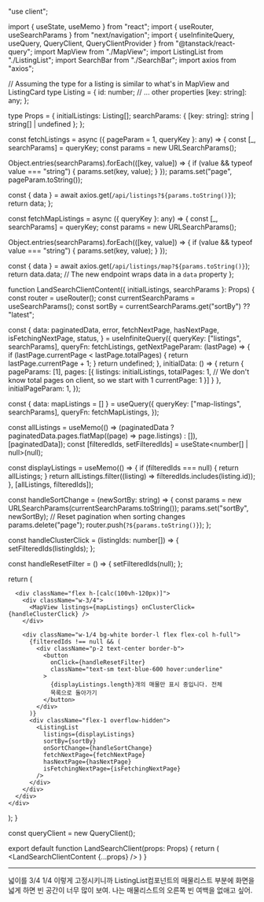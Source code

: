 
"use client";

import { useState, useMemo } from "react";
import { useRouter, useSearchParams } from "next/navigation";
import { useInfiniteQuery, useQuery, QueryClient, QueryClientProvider } from "@tanstack/react-query";
import MapView from "./MapView";
import ListingList from "./ListingList";
import SearchBar from "./SearchBar";
import axios from "axios";

// Assuming the type for a listing is similar to what's in MapView and ListingCard
type Listing = {
  id: number;
  // ... other properties
  [key: string]: any;
};

type Props = {
  initialListings: Listing[];
  searchParams: { [key: string]: string | string[] | undefined };
};

const fetchListings = async ({ pageParam = 1, queryKey }: any) => {
  const [_, searchParams] = queryKey;
  const params = new URLSearchParams();

  Object.entries(searchParams).forEach(([key, value]) => {
    if (value && typeof value === "string") {
      params.set(key, value);
    }
  });
  params.set("page", pageParam.toString());

  const { data } = await axios.get(`/api/listings?${params.toString()}`);
  return data;
};

const fetchMapListings = async ({ queryKey }: any) => {
  const [_, searchParams] = queryKey;
  const params = new URLSearchParams();

  Object.entries(searchParams).forEach(([key, value]) => {
    if (value && typeof value === "string") {
      params.set(key, value);
    }
  });

  const { data } = await axios.get(`/api/listings/map?${params.toString()}`);
  return data.data; // The new endpoint wraps data in a `data` property
};

function LandSearchClientContent({ initialListings, searchParams }: Props) {
  const router = useRouter();
  const currentSearchParams = useSearchParams();
  const sortBy = currentSearchParams.get("sortBy") ?? "latest";

  const {
    data: paginatedData,
    error,
    fetchNextPage,
    hasNextPage,
    isFetchingNextPage,
    status,
  } = useInfiniteQuery({
    queryKey: ["listings", searchParams],
    queryFn: fetchListings,
    getNextPageParam: (lastPage) => {
      if (lastPage.currentPage < lastPage.totalPages) {
        return lastPage.currentPage + 1;
      }
      return undefined;
    },
    initialData: () => {
        return {
          pageParams: [1],
          pages: [{
            listings: initialListings,
            totalPages: 1, // We don't know total pages on client, so we start with 1
            currentPage: 1
          }]
        }
    },
    initialPageParam: 1,
  });

  const { data: mapListings = [] } = useQuery({
    queryKey: ["map-listings", searchParams],
    queryFn: fetchMapListings,
  });

  const allListings = useMemo(() => (paginatedData ? paginatedData.pages.flatMap((page) => page.listings) : []), [paginatedData]);
  const [filteredIds, setFilteredIds] = useState<number[] | null>(null);

  const displayListings = useMemo(() => {
    if (filteredIds === null) {
      return allListings;
    }
    return allListings.filter((listing) => filteredIds.includes(listing.id));
  }, [allListings, filteredIds]);


  const handleSortChange = (newSortBy: string) => {
    const params = new URLSearchParams(currentSearchParams.toString());
    params.set("sortBy", newSortBy);
    // Reset pagination when sorting changes
    params.delete("page");
    router.push(`?${params.toString()}`);
  };

  const handleClusterClick = (listingIds: number[]) => {
    setFilteredIds(listingIds);
  };

  const handleResetFilter = () => {
    setFilteredIds(null);
  };

  return (
    <div className="min-h-screen bg-gray-50">
      <div className="bg-white shadow-sm border-b">
        <SearchBar />
      </div>

      <div className="flex h-[calc(100vh-120px)]">
        <div className="w-3/4">
          <MapView listings={mapListings} onClusterClick={handleClusterClick} />
        </div>

        <div className="w-1/4 bg-white border-l flex flex-col h-full">
          {filteredIds !== null && (
            <div className="p-2 text-center border-b">
              <button
                onClick={handleResetFilter}
                className="text-sm text-blue-600 hover:underline"
              >
                {displayListings.length}개의 매물만 표시 중입니다. 전체
                목록으로 돌아가기
              </button>
            </div>
          )}
          <div className="flex-1 overflow-hidden">
            <ListingList
              listings={displayListings}
              sortBy={sortBy}
              onSortChange={handleSortChange}
              fetchNextPage={fetchNextPage}
              hasNextPage={hasNextPage}
              isFetchingNextPage={isFetchingNextPage}
            />
          </div>
        </div>
      </div>
    </div>
  );
}

const queryClient = new QueryClient();

export default function LandSearchClient(props: Props) {
    return (
        <QueryClientProvider client={queryClient}>
            <LandSearchClientContent {...props} />
        </QueryClientProvider>
    )
}

-------------
넓이를 3/4 1/4 이렇게 고정시키니까 ListingList컴포넌트의 매물리스트 부분에 화면을 넓게 하면 빈 공간이 너무 많이 보여. 나는 매물리스트의 오른쪽 빈 여백을 없애고 싶어.